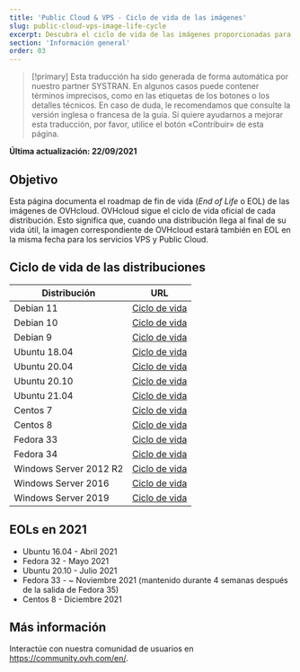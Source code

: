 ```yaml
---
title: 'Public Cloud & VPS - Ciclo de vida de las imágenes'
slug: public-cloud-vps-image-life-cycle
excerpt: Descubra el ciclo de vida de las imágenes proporcionadas para Public Cloud y VPS
section: 'Información general'
order: 03
---
```


> [!primary]
> Esta traducción ha sido generada de forma automática por nuestro partner SYSTRAN. En algunos casos puede contener términos imprecisos, como en las etiquetas de los botones o los detalles técnicos. En caso de duda, le recomendamos que consulte la versión inglesa o francesa de la guía. Si quiere ayudarnos a mejorar esta traducción, por favor, utilice el botón «Contribuir» de esta página.
>

**Última actualización: 22/09/2021**

## Objetivo

Esta página documenta el roadmap de fin de vida (*End of Life* o EOL) de las imágenes de OVHcloud. OVHcloud sigue el ciclo de vida oficial de cada distribución. Esto significa que, cuando una distribución llega al final de su vida útil, la imagen correspondiente de OVHcloud estará también en EOL en la misma fecha para los servicios VPS y Public Cloud.

## Ciclo de vida de las distribuciones

| Distribución                  | URL                                                                                       |
| ----------------------------- | ----------------------------------------------------------------------------------------- |
| Debian 11                     | [Ciclo de vida](https://wiki.debian.org/DebianReleases)                                      |
| Debian 10                     | [Ciclo de vida](https://wiki.debian.org/DebianReleases)                                      |
| Debian 9                      | [Ciclo de vida](https://wiki.debian.org/DebianReleases)                                      |
| Ubuntu 18.04                  | [Ciclo de vida](https://wiki.ubuntu.com/Releases)                                            |
| Ubuntu 20.04                  | [Ciclo de vida](https://wiki.ubuntu.com/Releases)                                            |
| Ubuntu 20.10                  | [Ciclo de vida](https://wiki.ubuntu.com/Releases)                                            |
| Ubuntu 21.04                  | [Ciclo de vida](https://wiki.ubuntu.com/Releases)                                            |
| Centos 7                      | [Ciclo de vida](https://wiki.centos.org/About/Product)                                       |
| Centos 8                      | [Ciclo de vida](https://wiki.centos.org/About/Product)                                       |
| Fedora 33                     | [Ciclo de vida](https://fedoraproject.org/wiki/Fedora_Release_Life_Cycle)                    |
| Fedora 34                     | [Ciclo de vida](https://fedoraproject.org/wiki/Fedora_Release_Life_Cycle)                    |
| Windows Server 2012 R2        | [Ciclo de vida](https://docs.microsoft.com/en-us/lifecycle/products/windows-server-2012-r2)  |
| Windows Server 2016           | [Ciclo de vida](https://docs.microsoft.com/en-us/lifecycle/products/windows-server-2016)     |
| Windows Server 2019           | [Ciclo de vida](https://docs.microsoft.com/en-us/lifecycle/products/windows-server-2019)     |

## EOLs en 2021

- Ubuntu 16.04 - Abril 2021
- Fedora 32 - Mayo 2021
- Ubuntu 20.10 - Julio 2021
- Fedora 33 - ~ Noviembre 2021 (mantenido durante 4 semanas después de la salida de Fedora 35)
- Centos 8 - Diciembre 2021

## Más información

Interactúe con nuestra comunidad de usuarios en <https://community.ovh.com/en/>.
